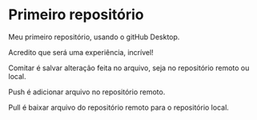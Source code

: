 # Primeiro repositório
 Meu primeiro repositório, usando o gitHub Desktop.

Acredito que será uma experiência, incrível!

Comitar é salvar alteração feita no arquivo, seja no repositório remoto ou local.

Push é adicionar arquivo no repositório remoto.

Pull é baixar arquivo do repositório remoto para o repositório local.
